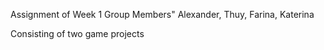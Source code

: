 Assignment of Week 1 
Group Members" Alexander, Thuy, Farina, Katerina 




Consisting of two game projects

